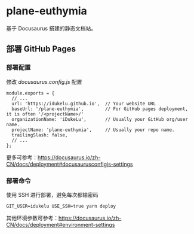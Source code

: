 # plane-euthymia
基于 Docusaurus 搭建的静态文档站。

## 部署 GitHub Pages

### 部署配置
修改 *docusaurus.config.js* 配置
```
module.exports = {
  // ...
  url: 'https://idukelu.github.io',  // Your website URL
  baseUrl: '/plane-euthymia',        // For GitHub pages deployment, it is often '/<projectName>/'
  organizationName: 'iDukeLu',       // Usually your GitHub org/user name.
  projectName: 'plane-euthymia',     // Usually your repo name.
  trailingSlash: false,
  // ...
};
```
更多可参考：https://docusaurus.io/zh-CN/docs/deployment#docusaurusconfigjs-settings

### 部署命令
使用 SSH 进行部署，避免每次都输密码
```
GIT_USER=idukelu USE_SSH=true yarn deploy
```
其他环境参数可参考：https://docusaurus.io/zh-CN/docs/deployment#environment-settings